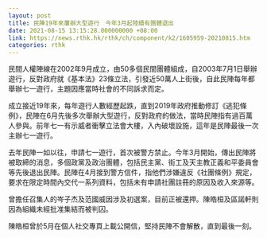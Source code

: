 ```yaml
---
layout: post
title: 民陣19年來屢辦大型遊行　今年3月起陸續有團體退出
date: 2021-08-15 13:15:28.000000000 +08:00
link: https://news.rthk.hk/rthk/ch/component/k2/1605959-20210815.htm
categories: rthk
---
```


民間人權陣線在2002年9月成立，由50多個民間團體組成，自2003年7月1日舉辦遊行，反對政府就《基本法》23條立法，引發近50萬人上街後，自此民陣每年都舉辦七一遊行，主題因應當時社會的不同訴求而定。

成立接近19年來，每年遊行人數經歷起跌，直到2019年政府推動修訂《逃犯條例》，民陣在6月先後多次舉辦大型遊行，反對政府的做法，當時民陣指有過百萬人參與。前年七一有示威者衝擊立法會大樓，入內破壞設施，這年是民陣最後一次主辦七一遊行。

去年民陣一如以往，申請七一遊行，首次被警方禁止。今年3月開始，傳出民陣將被取締的消息，多個政黨及政治團體，包括民主黨、街工及天主教正義和平委員會等先後退出民陣。民陣在4月接到警方信件，指他們涉嫌違反《社團條例》規定，要求在限定時間內交代一系列資料，包括未有申請社團註冊的原因及收入來源等。

曾擔任召集人的岑子杰及范國威因涉及初選案，目前正被還押。陳皓桓及區諾軒則因為組織未經批准集結而被判囚。

陳皓桓曾於5月在個人社交專頁上載公開信，堅持民陣不會解散，直到最後一刻。
